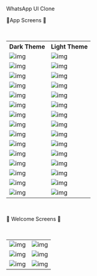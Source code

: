 <p>WhatsApp UI Clone</p>

<p>📱App Screens 📱</p>
</br>
<table>
  <th>Dark Theme</th>
  <th>Light Theme</th>
<tr>
  <td><img src="https://github.com/suraj-khot-19/img/blob/main/w_home_dark.jpg" alt="img"></td>
  <td><img src="https://github.com/suraj-khot-19/img/blob/main/w_home_light.jpg" alt="img"></td>
</tr>
  
<tr>
  <td><img src="https://github.com/suraj-khot-19/img/blob/main/w_chat_dark.jpg" alt="img"></td>
  <td><img src="https://github.com/suraj-khot-19/img/blob/main/w_chat_light.jpg" alt="img"></td>
</tr>

<tr>
  <td><img src="https://github.com/suraj-khot-19/img/blob/main/w_archived_dark.jpg" alt="img"></td>
  <td><img src="https://github.com/suraj-khot-19/img/blob/main/w_archived_light.jpg" alt="img"></td>
</tr>

<tr>
  <td><img src="https://github.com/suraj-khot-19/img/blob/main/w_info1_dark.jpg" alt="img"></td>
  <td><img src="https://github.com/suraj-khot-19/img/blob/main/w_info1_light.jpg" alt="img"></td>
</tr>

<tr>
  <td><img src="https://github.com/suraj-khot-19/img/blob/main/w_info2_dark.jpg" alt="img"></td>
  <td><img src="https://github.com/suraj-khot-19/img/blob/main/w_info2_light.jpg" alt="img"></td>
</tr>

<tr>
  <td><img src="https://github.com/suraj-khot-19/img/blob/main/w_dp_dark.jpg" alt="img"></td>
  <td><img src="https://github.com/suraj-khot-19/img/blob/main/w_dp_light.jpg" alt="img"></td>
</tr>

<tr>
  <td><img src="https://github.com/suraj-khot-19/img/blob/main/w_new_dark.jpg" alt="img"></td>
  <td><img src="https://github.com/suraj-khot-19/img/blob/main/w_new_light.jpg" alt="img"></td>
</tr>

<tr>
  <td><img src="https://github.com/suraj-khot-19/img/blob/main/w_search_dark.jpg" alt="img"></td>
  <td><img src="https://github.com/suraj-khot-19/img/blob/main/w_search_light.jpg" alt="img"></td>
</tr>

<tr>
  <td><img src="https://github.com/suraj-khot-19/img/blob/main/w_profile_dark.jpg" alt="img"></td>
  <td><img src="https://github.com/suraj-khot-19/img/blob/main/w_profile_light.jpg" alt="img"></td>
</tr>

<tr>
  <td><img src="https://github.com/suraj-khot-19/img/blob/main/w_setting1_dark.jpg" alt="img"></td>
  <td><img src="https://github.com/suraj-khot-19/img/blob/main/w_setting1_light.jpg" alt="img"></td>
</tr>

<tr>
  <td><img src="https://github.com/suraj-khot-19/img/blob/main/w_setting2_dark.jpg" alt="img"></td>
  <td><img src="https://github.com/suraj-khot-19/img/blob/main/w_setting2_light.jpg" alt="img"></td>
</tr>

<tr>
  <td><img src="https://github.com/suraj-khot-19/img/blob/main/w_phone_dark.jpg" alt="img"></td>
  <td><img src="https://github.com/suraj-khot-19/img/blob/main/w_phone_light.jpg" alt="img"></td>
</tr>

<tr>
  <td><img src="https://github.com/suraj-khot-19/img/blob/main/w_community_dark.jpg" alt="img"></td>
  <td><img src="https://github.com/suraj-khot-19/img/blob/main/w_community_light.jpg" alt="img"></td>
</tr>

<tr>
  <td><img src="https://github.com/suraj-khot-19/img/blob/main/w_update1_dark.jpg" alt="img"></td>
  <td><img src="https://github.com/suraj-khot-19/img/blob/main/w_update1_light.jpg" alt="img"></td>
</tr>

<tr>
  <td><img src="https://github.com/suraj-khot-19/img/blob/main/w_update2_dark.jpg" alt="img"></td>
  <td><img src="https://github.com/suraj-khot-19/img/blob/main/w_update2_light.jpg" alt="img"></td>
</tr>

</table>

  <br>
<p>🤗 Welcome Screens 🤗</p>
</br>
<table>
<tr>
  <td><img src="https://github.com/suraj-khot-19/img/blob/main/w1.jpg" alt="img"></td>
  <td><img src="https://github.com/suraj-khot-19/img/blob/main/w2.jpg" alt="img"></td>
</tr>
  
  <tr>
  <td><img src="https://github.com/suraj-khot-19/img/blob/main/w3.jpg" alt="img"></td>
  <td><img src="https://github.com/suraj-khot-19/img/blob/main/w4.jpg" alt="img"></td>
</tr>

  <tr>
  <td><img src="https://github.com/suraj-khot-19/img/blob/main/w5.jpg" alt="img"></td>
  <td><img src="https://github.com/suraj-khot-19/img/blob/main/w6.jpg" alt="img"></td>
</tr>
</table>
